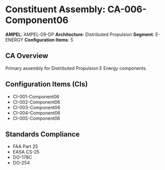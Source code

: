 # Constituent Assembly: CA-006-Component06

**AMPEL**: AMPEL-09-DP
**Architecture**: Distributed Propulsion
**Segment**: E-ENERGY
**Configuration Items**: 5

## CA Overview
Primary assembly for Distributed Propulsion E Energy components.

## Configuration Items (CIs)
- CI-001-Component06
- CI-002-Component06
- CI-003-Component06
- CI-004-Component06
- CI-005-Component06

## Standards Compliance
- FAA Part 25
- EASA CS-25
- DO-178C
- DO-254
